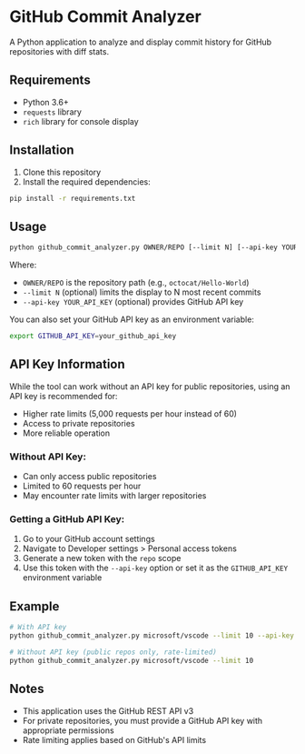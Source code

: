# GitHub Commit Analyzer

A Python application to analyze and display commit history for GitHub repositories with diff stats.

## Requirements

- Python 3.6+
- `requests` library
- `rich` library for console display

## Installation

1. Clone this repository
2. Install the required dependencies:

```bash
pip install -r requirements.txt
```

## Usage

```bash
python github_commit_analyzer.py OWNER/REPO [--limit N] [--api-key YOUR_API_KEY]
```

Where:
- `OWNER/REPO` is the repository path (e.g., `octocat/Hello-World`)
- `--limit N` (optional) limits the display to N most recent commits
- `--api-key YOUR_API_KEY` (optional) provides GitHub API key

You can also set your GitHub API key as an environment variable:

```bash
export GITHUB_API_KEY=your_github_api_key
```

## API Key Information

While the tool can work without an API key for public repositories, using an API key is recommended for:

- Higher rate limits (5,000 requests per hour instead of 60)
- Access to private repositories
- More reliable operation

### Without API Key:
- Can only access public repositories
- Limited to 60 requests per hour
- May encounter rate limits with larger repositories

### Getting a GitHub API Key:
1. Go to your GitHub account settings
2. Navigate to Developer settings > Personal access tokens
3. Generate a new token with the `repo` scope
4. Use this token with the `--api-key` option or set it as the `GITHUB_API_KEY` environment variable

## Example

```bash
# With API key
python github_commit_analyzer.py microsoft/vscode --limit 10 --api-key YOUR_API_KEY

# Without API key (public repos only, rate-limited)
python github_commit_analyzer.py microsoft/vscode --limit 10
```

## Notes

- This application uses the GitHub REST API v3
- For private repositories, you must provide a GitHub API key with appropriate permissions
- Rate limiting applies based on GitHub's API limits